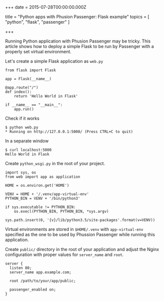 
+++
date = 2015-07-28T00:00:00.000Z


title = "Python apps with Phusion Passenger: Flask example"
topics = [ "python", "flask", "passenger" ]

+++

Running Python application with Phusion Passenger may be tricky. This article
shows how to deploy a simple Flask to be run by Passenger with a properly set
virtual environment.

Let's create a simple Flask application as `web.py`

```
from flask import Flask

app = Flask(__name__)

@app.route("/")
def index():
    return 'Hello World in Flask'

if __name__ == "__main__":
    app.run()
```

Check if it works

```
$ python web.py
* Running on http://127.0.0.1:5000/ (Press CTRL+C to quit)
```

In a separate window

```
$ curl localhost:5000
Hello World in Flask
```

Create `python_wsgi.py` in the root of your project.

```
import sys, os
from web import app as application

HOME = os.environ.get('HOME')

VENV = HOME + '/.venv/app-virtual-env'
PYTHON_BIN = VENV + '/bin/python3'

if sys.executable != PYTHON_BIN:
    os.execl(PYTHON_BIN, PYTHON_BIN, *sys.argv)

sys.path.insert(0, '{v}/lib/python3.5/site-packages'.format(v=VENV))
```

Virtual environments are stored in `$HOME/.venv` with `app-virtual-env` specified
as the one to be used by Phussion Passenger while running this application.

Create `public/` directory in the root of your application and adjust the Nginx
configuration with proper values for `server_name` and `root`.

```
server {
  listen 80;
  server_name app.example.com;

  root /path/to/your/app/public;

  passenger_enabled on;
}
```
